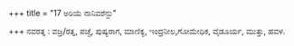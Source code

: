 +++
title = "17 ಅರಿಯೆ ನಾನಿವರೆನ್ದು"

+++
ನವರತ್ನ : ವಜ್ರ/ರತ್ನ, ಪಚ್ಚೆ, ಪುಷ್ಯರಾಗ, ಮಾಣಿಕ್ಯ, ಇಂದ್ರನೀಲ,ಗೋಮೇಧಿಕ, ವೈಡೂರ್ಯ, ಮುತ್ತು, ಹವಳ.